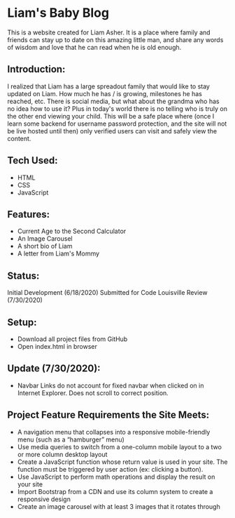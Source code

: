 # Liam's Baby Blog

This is a website created for Liam Asher.  It is a place where family and friends can stay up to date 
on this amazing little man, and share any words of wisdom and love that he can read when he is old enough.

## Introduction:

I realized that Liam has a large spreadout family that would like to stay updated on
Liam.  How much he has / is growing, milestones he has reached, etc.  There is social media, but what about the grandma who has no idea how to use it?  Plus in today's world there is no telling who is truly on the other end viewing your child.  This will be a safe place where (once I learn some backend for username password protection, and the site will not be live hosted until then) only verified users can visit and safely view the content.

## Tech Used:

- HTML
- CSS
- JavaScript

## Features:

- Current Age to the Second Calculator
- An Image Carousel 
- A short bio of Liam
- A letter from Liam's Mommy

## Status:

Initial Development (6/18/2020)
Submitted for Code Louisville Review (7/30/2020)

## Setup:

- Download all project files from GitHub
- Open index.html in browser

## Update (7/30/2020):

- Navbar Links do not account for fixed navbar when clicked on in Internet Explorer.  Does not scroll to correct position.

## Project Feature Requirements the Site Meets:

- A navigation menu that collapses into a responsive mobile-friendly menu (such as a “hamburger” menu) 
- Use media queries to switch from a one-column mobile layout to a two or more column desktop layout 
- Create a JavaScript function whose return value is used in your site. The function must be triggered by user action (ex: clicking a button).
- Use JavaScript to perform math operations and display the result on your site
- Import Bootstrap from a CDN and use its column system to create a responsive design
- Create an image carousel with at least 3 images that it rotates through

